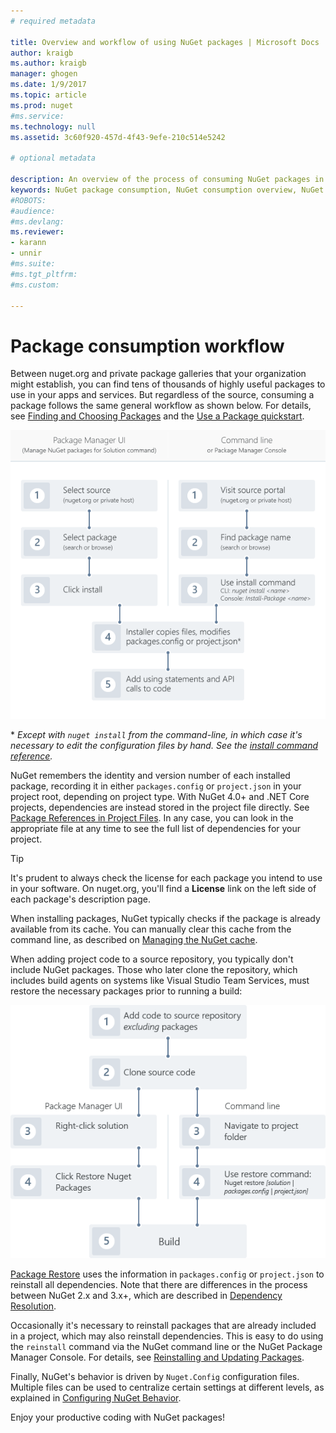 ```yaml
---
# required metadata

title: Overview and workflow of using NuGet packages | Microsoft Docs
author: kraigb
ms.author: kraigb
manager: ghogen
ms.date: 1/9/2017
ms.topic: article
ms.prod: nuget
#ms.service:
ms.technology: null
ms.assetid: 3c60f920-457d-4f43-9efe-210c514e5242

# optional metadata

description: An overview of the process of consuming NuGet packages in a project, with links to other specific parts of the process.
keywords: NuGet package consumption, NuGet consumption overview, NuGet consumption workflow, package consumption workflow, package consumption overview
#ROBOTS:
#audience:
#ms.devlang:
ms.reviewer:
- karann
- unnir
#ms.suite:
#ms.tgt_pltfrm:
#ms.custom:

---
```


# Package consumption workflow

Between nuget.org and private package galleries that your organization might establish, you can find tens of thousands of highly useful packages to use in your apps and services. But regardless of the source, consuming a package follows the same general workflow as shown below. For details, see [Finding and Choosing Packages](../consume-packages/finding-and-choosing-packages.md) and the [Use a Package quickstart](../quickstart/use-a-package.md).

![Flow of going to a package source, finding a package, installing it in a project, then adding a using statement and calls to the package API](media/Overview-01-GeneralFlow.png)

\* _Except with `nuget install` from the command-line, in which case it's necessary to edit the configuration files by hand. See the [install command reference](../tools/nuget-exe-cli-reference.md#install)._

NuGet remembers the identity and version number of each installed package, recording it in either `packages.config` or `project.json` in your project root, depending on project type. With NuGet 4.0+ and .NET Core projects, dependencies are instead stored in the project file directly. See [Package References in Project Files](../consume-packages/package-references-in-project-files.md). In any case, you can look in the appropriate file at any time to see the full list of dependencies for your project.

> [!Tip]
> It's prudent to always check the license for each package you intend to use in your software. On nuget.org, you'll find a **License** link on the left side of each package's description page.

When installing packages, NuGet typically checks if the package is already available from its cache. You can manually clear this cache from the command line, as described on [Managing the NuGet cache](../consume-packages/managing-the-nuget-cache.md).

When adding project code to a source repository, you typically don't include NuGet packages. Those who later clone the repository, which includes build agents on systems like Visual Studio Team Services, must restore the necessary packages prior to running a build:

![Flow of restoring NuGet packages by cloning a repository and using either a restore command](media/Overview-02-RestoreFlow.png)

[Package Restore](../consume-packages/package-restore.md) uses the information in `packages.config` or `project.json` to reinstall all dependencies. Note that there are differences in the process between NuGet 2.x and 3.x+, which are described in [Dependency Resolution](../consume-packages/dependency-resolution.md).

Occasionally it's necessary to reinstall packages that are already included in a project, which may also reinstall dependencies. This is easy to do using the `reinstall` command via the NuGet command line or the NuGet Package Manager Console. For details, see [Reinstalling and Updating Packages](../consume-packages/reinstalling-and-updating-packages.md).

Finally, NuGet's behavior is driven by `Nuget.Config` configuration files. Multiple files can be used to centralize certain settings at different levels, as explained in [Configuring NuGet Behavior](../consume-packages/configuring-nuget-behavior.md).

Enjoy your productive coding with NuGet packages!
